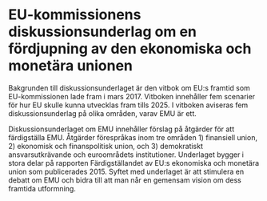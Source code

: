 # EU-kommissionens diskussionsunderlag om en fördjupning av den ekonomiska och monetära unionen

Bakgrunden till diskussionsunderlaget är den vitbok om EU:s framtid som EU\-kommissionen lade fram i mars 2017\. Vitboken innehåller fem scenarier för hur EU skulle kunna utvecklas fram tills 2025\. I vitboken aviseras fem diskussionsunderlag på olika områden, varav EMU är ett.

Diskussionsunderlaget om EMU innehåller förslag på åtgärder för att färdigställa EMU. Åtgärder förespråkas inom tre områden 1\) finansiell union, 2\) ekonomisk och finanspolitisk union, och 3\) demokratiskt ansvarsutkrävande och euroområdets institutioner. Underlaget bygger i stora delar på rapporten Färdigställandet av EU:s ekonomiska och monetära union som publicerades 2015\. Syftet med underlaget är att stimulera en debatt om EMU och bidra till att man når en gemensam vision om dess framtida utformning.
